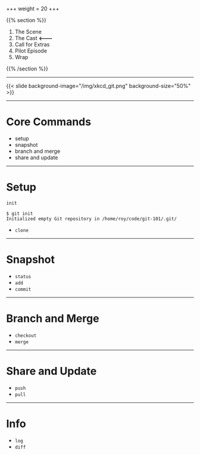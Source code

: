 +++
weight = 20
+++

{{% section %}}

1. The Scene
2. The Cast          **<---**
3. Call for Extras
4. Pilot Episode
5. Wrap

{{% /section %}}

---

{{< slide background-image="/img/xkcd_git.png"  background-size="50%" >}}

---
# Core Commands
- setup
- snapshot
- branch and merge
- share and update

---

# Setup
`init`

```
$ git init
Initialized empty Git repository in /home/roy/code/git-101/.git/
```

- `clone`

---

# Snapshot

- `status`
- `add`
- `commit`
---

# Branch and Merge

- `checkout`
- `merge`

---
# Share and Update

- `push`
- `pull`

---

# Info

- `log`
- `diff`
